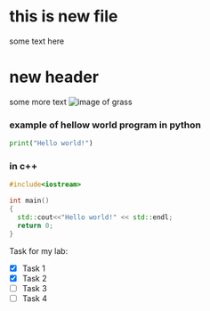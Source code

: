 # this is new file
some text here
# new header
some more text
![image of grass](https://www.google.com/url?sa=i&url=https%3A%2F%2Fwww.britannica.com%2Fstory%2Fwhy-is-grass-green&psig=AOvVaw1qs3q5P9lnc6g3jZiGTh_s&ust=1708850080057000&source=images&cd=vfe&opi=89978449&ved=0CBEQjRxqFwoTCJiIlePIw4QDFQAAAAAdAAAAABAV)
### example of hellow world program in python
``` python
print("Hello world!")
```
### in c++
``` C++
#include<iostream>

int main()
{
  std::cout<<"Hello world!" << std::endl;
  return 0;
}
```
Task for my lab:
- [x] Task 1
- [x] Task 2
- [ ] Task 3
- [ ] Task 4
